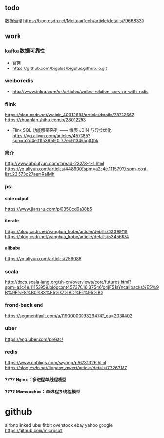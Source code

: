 ## todo
数据治理
https://blog.csdn.net/MeituanTech/article/details/79668330

## work
### kafka 数据可靠性


* 官网
* https://github.com/bigplus/bigplus.github.io.git
### weibo redis
* http://www.infoq.com/cn/articles/weibo-relation-service-with-redis

### flink
https://blog.csdn.net/weixin_40912883/article/details/78732667
https://zhuanlan.zhihu.com/p/28012293
* Flink SQL 功能解密系列 —— 维表 JOIN 与异步优化
https://yq.aliyun.com/articles/457385?spm=a2c4e.11153959.0.0.7ec613465qIQbk
#### 简介
http://www.aboutyun.com/thread-23278-1-1.html
https://yq.aliyun.com/articles/448900?spm=a2c4e.11157919.spm-cont-list.23.573c27aemRalMh


### ps:
#### side output
https://www.jianshu.com/p/0350cd9a38b5

#### iterate
https://blog.csdn.net/yanghua_kobe/article/details/53399118
https://blog.csdn.net/yanghua_kobe/article/details/53456674

#### alibaba
https://yq.aliyun.com/articles/259088



### scala
http://docs.scala-lang.org/zh-cn/overviews/core/futures.html?spm=a2c4e.11153959.blogcont457370.16.37546fc4jF51sY#callbacks%E5%9B%9E%E8%B0%83%E5%87%BD%E6%95%B0
### frond-back end
https://segmentfault.com/a/1190000009329474?_ea=2038402 

### uber
https://eng.uber.com/presto/
### redis
https://www.cnblogs.com/syyong/p/6231326.html
https://blog.csdn.net/liupeng_qwert/article/details/77263187
#### ???? Nginx：多进程单线程模型 
#### ???? Memcached：单进程多线程模型





# github
airbnb
linked
uber
fitbit
overstock
ebay
yahoo
google
https://github.com/microsoft


